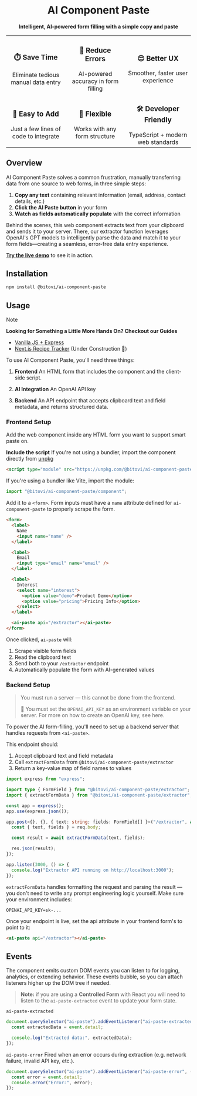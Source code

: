 <div align="center">
  <h1>AI Component Paste</h1>
  <p><b>Intelligent, AI-powered form filling with a simple copy and paste</b></p>
</div>

<div align='center'>
<table>
  <tr>
    <td align="center"><h3>⏱️ Save Time</h3>Eliminate tedious manual data entry</td>
    <td align="center"><h3>🎯 Reduce Errors</h3>AI-powered accuracy in form filling</td>
    <td align="center"><h3>😌 Better UX</h3>Smoother, faster user experience</td>
  </tr>
  <tr>
    <td align="center"><h3>🔌 Easy to Add</h3>Just a few lines of code to integrate</td>
    <td align="center"><h3>🧩 Flexible</h3>Works with any form structure</td>
    <td align="center"><h3>🛠️ Developer Friendly</h3>TypeScript + modern web standards</td>
  </tr>
</table>
</div>

## Overview

AI Component Paste solves a common frustration, manually transferring data from one source to web forms, in three simple steps:

1. **Copy any text** containing relevant information (email, address, contact details, etc.)
2. **Click the AI Paste button** in your form
3. **Watch as fields automatically populate** with the correct information

Behind the scenes, this web component extracts text from your clipboard and sends it to your server. There, our extractor function leverages OpenAI's GPT models to intelligently parse the data and match it to your form fields—creating a seamless, error-free data entry experience.

**[Try the live demo](https://ai-component-paste.bitovi-sandbox.com/)** to see it in action.

## Installation

```bash
npm install @bitovi/ai-component-paste
```

## Usage

> [!NOTE]
> **Looking for Something a Little More Hands On? Checkout our Guides**
>
> - [Vanilla JS + Express](./guides/vanilla-express)
> - [Next.js Recipe Tracker](./guides/nextjs) (Under Construction 🚧)

To use AI Component Paste, you'll need three things:

1. **Frontend** An HTML form that includes the <ai-paste> component and the client-side script.

2. **AI Integration** An OpenAI API key

3. **Backend** An API endpoint that accepts clipboard text and field metadata, and returns structured data.

### Frontend Setup

Add the web component inside any HTML form you want to support smart paste on.

**Include the script**
If you're not using a bundler, import the component directly from [unpkg](https://unpkg.com/)

```html
<script type="module" src="https://unpkg.com/@bitovi/ai-component-paste@0.0.5/dist/component/index.js"></script>
```

If you're using a bundler like Vite, import the module:

```ts
import "@bitovi/ai-component-paste/component";
```

Add it to a `<form>`. Form inputs must have a `name` attribute defined for `ai-component-paste` to properly scrape the form.

```html
<form>
  <label>
    Name
    <input name="name" />
  </label>

  <label>
    Email
    <input type="email" name="email" />
  </label>

  <label>
    Interest
    <select name="interest">
      <option value="demo">Product Demo</option>
      <option value="pricing">Pricing Info</option>
    </select>
  </label>

  <ai-paste api="/extractor"></ai-paste>
</form>
```

Once clicked, `ai-paste` will:

1. Scrape visible form fields
2. Read the clipboard text
3. Send both to your `/extractor` endpoint
4. Automatically populate the form with AI-generated values

### Backend Setup

> You must run a server — this cannot be done from the frontend.
>
> 🔐 You must set the `OPENAI_API_KEY` as an environment variable on your server. For more on how to create an OpenAI key, see here.

To power the AI form-filling, you'll need to set up a backend server that handles requests from `<ai-paste>`.

This endpoint should:

1. Accept clipboard text and field metadata
2. Call `extractFormData` from `@bitovi/ai-component-paste/extractor`
3. Return a key-value map of field names to values

```ts
import express from "express";

import type { FormField } from "@bitovi/ai-component-paste/extractor";
import { extractFormData } from "@bitovi/ai-component-paste/extractor";

const app = express();
app.use(express.json());

app.post<{}, {}, { text: string; fields: FormField[] }>("/extractor", async (req, res) => {
  const { text, fields } = req.body;

  const result = await extractFormData(text, fields);

  res.json(result);
});

app.listen(3000, () => {
  console.log("Extractor API running on http://localhost:3000");
});
```

`extractFormData` handles formatting the request and parsing the result — you don't need to write any prompt engineering logic yourself. Make sure your environment includes:

```
OPENAI_API_KEY=sk-...
```

Once your endpoint is live, set the api attribute in your frontend form's <ai-paste> to point to it:

```html
<ai-paste api="/extractor"></ai-paste>
```

## Events

The <ai-paste> component emits custom DOM events you can listen to for logging, analytics, or extending behavior. These events bubble, so you can attach listeners higher up the DOM tree if needed.

> **Note:** if you are using a **Controlled Form** with React you will need to listen to the `ai-paste-extracted` event to update your form state.

`ai-paste-extracted`

```ts
document.querySelector("ai-paste").addEventListener("ai-paste-extracted", (event) => {
  const extractedData = event.detail;

  console.log("Extracted data:", extractedData);
});
```

`ai-paste-error`
Fired when an error occurs during extraction (e.g. network failure, invalid API key, etc.).

```ts
document.querySelector("ai-paste").addEventListener("ai-paste-error", (event) => {
  const error = event.detail;
  console.error("Error:", error);
});
```
